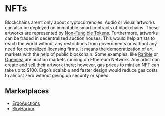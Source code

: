 # NFTs

Blockchains aren’t only about cryptocurrencies. Audio or visual artworks can also be deployed on immutable smart contracts of blockchains. These artworks are represented by [Non-Fungible Tokens](https://en.wikipedia.org/wiki/Non-fungible_token). Furthermore, artworks can be traded in decentralized auction houses. This would help artists to reach the world without any restrictions from governments or without any need for centralized licensing firms. It means the democratization of art markets with the help of public blockchain.
Some examples, like [Rarible](https://rarible.com/) or [Opensea](https://opensea.io/) are auction markets running on Ethereum Network. Any artist can create and sell their artwork there; however, gas prices to mint an NFT can take up to $100. Ergo’s scalable and faster design would reduce gas costs to almost zero without giving up security or speed. 


## Marketplaces

- [ErgoAuctions](ergo-auctions.md)
- [SkyHarbor](skyharbor.md)



